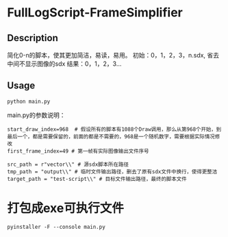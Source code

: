 # FullLogScript-FrameSimplifier

## Description
简化0-n的脚本，使其更加简洁，易读，易用。
初始：0，1，2，3，n.sdx,
省去中间不显示图像的sdx
结果：0，1，2，3...

## Usage
```python main.py```

main.py的参数说明：
```
start_draw_index=968  # 假设所有的脚本有1088个Draw调用，那么从第968个开始，到最后一个，都是需要保留的，前面的都是不需要的，968是一个随机数字，需要根据实际情况修改
first_frame_index=49 # 第一帧有实际图像输出文件序号

src_path = r"vector\\" # 源sdx脚本所在路径
tmp_path = "output\\" # 临时文件输出路径，删去了原有sdx文件中换行，使得更整洁
target_path = "test-script\\" # 目标文件输出路径，最终的脚本文件
```

# 打包成exe可执行文件

``` 
pyinstaller -F --console main.py
```